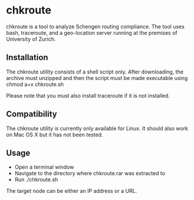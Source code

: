 # chkroute

chkroute is a tool to analyze Schengen routing compliance. The tool 
uses bash, traceroute, and a geo-location server running at the 
premises of University of Zurich.

## Installation

The chkroute utility consists of a shell script only. After downloading, 
the archive must unzipped and then the script must be made executable 
using chmod a+x chkroute.sh

Please note that you must also install traceroute if it is not 
installed.

## Compatibility

The chkroute utility is currently only available for Linux. It should 
also work on Mac OS X but it has not been tested.

## Usage

* Open a terminal window
* Navigate to the directory where chkroute.rar was extracted to
* Run ./chkroute.sh <target host>

The target node can be either an IP address or a URL.
